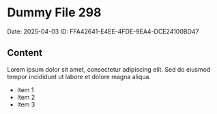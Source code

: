 # Dummy File 298

Date: 2025-04-03
ID: FFA42641-E4EE-4FDE-9EA4-DCE24100BD47

## Content

Lorem ipsum dolor sit amet, consectetur adipiscing elit.
Sed do eiusmod tempor incididunt ut labore et dolore magna aliqua.

* Item 1
* Item 2
* Item 3
